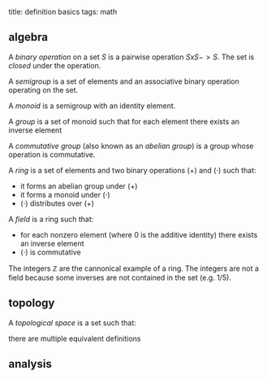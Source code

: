 title: definition basics
tags: math

## algebra

A _binary operation_ on a set $S$ is a pairwise operation $S x S -> S$. The set is $closed$ under the operation.

A _semigroup_ is a set of elements and an associative binary operation operating on the set.

A _monoid_ is a semigroup with an identity element.

A _group_ is a set of monoid such that for each element there exists an inverse element

A _commutative group_ (also known as an _abelian group_) is a group whose operation is commutative.

A _ring_ is a set of elements and two binary operations $(+)$ and $(\cdot)$ such that:

- it forms an abelian group under $(+)$
- it forms a monoid under $(\cdot)$
- $(\cdot)$ distributes over $(+)$

A _field_ is a ring such that:

- for each nonzero element (where $0$ is the additive identity) there exists an inverse element
- $(\cdot)$ is commutative

The integers $\mathbb{Z}$ are the cannonical example of a ring. The integers are not a field because some inverses are not contained in the set (e.g. 1/5).

## topology

A _topological space_ is a set such that:

there are multiple equivalent definitions

## analysis
